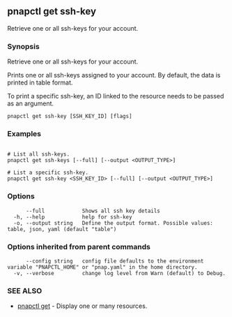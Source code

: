 ## pnapctl get ssh-key

Retrieve one or all ssh-keys for your account.

### Synopsis

Retrieve one or all ssh-keys for your account.

Prints one or all ssh-keys assigned to your account.
By default, the data is printed in table format.

To print a specific ssh-key, an ID linked to the resource needs to be passed as an argument.

```
pnapctl get ssh-key [SSH_KEY_ID] [flags]
```

### Examples

```

# List all ssh-keys.
pnapctl get ssh-keys [--full] [--output <OUTPUT_TYPE>]

# List a specific ssh-key.
pnapctl get ssh-key <SSH_KEY_ID> [--full] [--output <OUTPUT_TYPE>]
```

### Options

```
      --full            Shows all ssh key details
  -h, --help            help for ssh-key
  -o, --output string   Define the output format. Possible values: table, json, yaml (default "table")
```

### Options inherited from parent commands

```
      --config string   config file defaults to the environment variable "PNAPCTL_HOME" or "pnap.yaml" in the home directory.
  -v, --verbose         change log level from Warn (default) to Debug.
```

### SEE ALSO

* [pnapctl get](pnapctl_get.md)	 - Display one or many resources.

